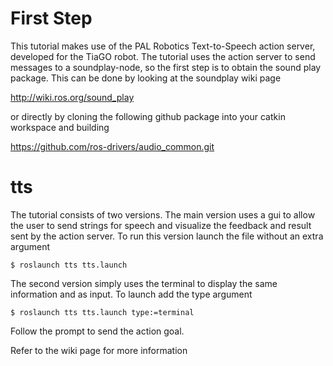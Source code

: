 # First Step
This tutorial makes use of the PAL Robotics Text-to-Speech action server, developed for the TiaGO robot. The tutorial uses the action server to send messages to a soundplay-node, so the first step is to obtain the sound play package. This can be done by looking at the soundplay wiki page 

<http://wiki.ros.org/sound_play>

or directly by cloning the following github package into your catkin workspace and building 

<https://github.com/ros-drivers/audio_common.git>



# tts
The tutorial consists of two versions. The main version uses a gui to allow the user to send strings for speech and visualize the feedback and result sent by the action server. To run this version launch the file without an extra argument

~~~~
$ roslaunch tts tts.launch
~~~~

The second version simply uses the terminal to display the same information and as input. To launch add the type argument

~~~~
$ roslaunch tts tts.launch type:=terminal
~~~~

Follow the prompt to send the action goal.

Refer to the wiki page for more information